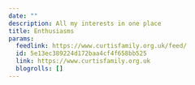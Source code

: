 ```yaml
---
date: ""
description: All my interests in one place
title: Enthusiasms
params:
  feedlink: https://www.curtisfamily.org.uk/feed/
  id: 5e13ec389224d172baa4cf4f658bb525
  link: https://www.curtisfamily.org.uk
  blogrolls: []
---
```

